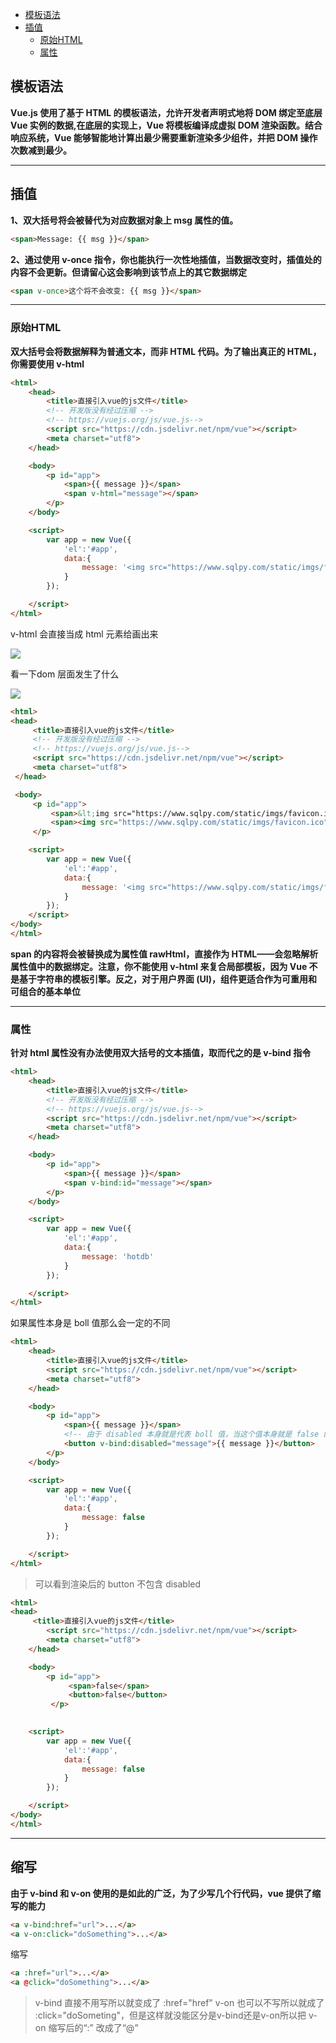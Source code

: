 - [模板语法](#模板语法)
- [插值](#插值)
  - [原始HTML](#原始HTML)
  - [属性](#属性)


## 模板语法
   **Vue.js 使用了基于 HTML 的模板语法，允许开发者声明式地将 DOM 绑定至底层 Vue 实例的数据,在底层的实现上，Vue 将模板编译成虚拟 DOM 渲染函数。结合响应系统，Vue 能够智能地计算出最少需要重新渲染多少组件，并把 DOM 操作次数减到最少。**

   ---

## 插值
   **1、双大括号将会被替代为对应数据对象上 msg 属性的值。**
   ```html
   <span>Message: {{ msg }}</span>
   ```
   **2、通过使用 v-once 指令，你也能执行一次性地插值，当数据改变时，插值处的内容不会更新。但请留心这会影响到该节点上的其它数据绑定**
   ```html
   <span v-once>这个将不会改变: {{ msg }}</span>
   ```

   ---

### 原始HTML
   **双大括号会将数据解释为普通文本，而非 HTML 代码。为了输出真正的 HTML，你需要使用 v-html**
   ```html
   <html>
       <head>
           <title>直接引入vue的js文件</title>
           <!-- 开发版没有经过压缩 -->
           <!-- https://vuejs.org/js/vue.js-->
           <script src="https://cdn.jsdelivr.net/npm/vue"></script>
           <meta charset="utf8">
       </head>
   
       <body>
           <p id="app"> 
               <span>{{ message }}</span>
               <span v-html="message"></span>
           </p>
       </body>
   
       <script>
           var app = new Vue({
               'el':'#app',
               data:{
                   message: '<img src="https://www.sqlpy.com/static/imgs/favicon.ico">'
               }
           });
   
       </script>
   </html>
   ```
   v-html 会直接当成 html 元素给画出来

   <img src="./imgs/v-html-cm.png">

   看一下dom 层面发生了什么

   <img src="./imgs/v-html-cm2.png">

   ```html
   <html>
   <head>
        <title>直接引入vue的js文件</title>
        <!-- 开发版没有经过压缩 -->
        <!-- https://vuejs.org/js/vue.js-->
        <script src="https://cdn.jsdelivr.net/npm/vue"></script>
        <meta charset="utf8">
    </head>
   
    <body>
        <p id="app">
            <span>&lt;img src="https://www.sqlpy.com/static/imgs/favicon.ico"&gt;</span> 
            <span><img src="https://www.sqlpy.com/static/imgs/favicon.ico"></span>
        </p>
   
       <script>
           var app = new Vue({
               'el':'#app',
               data:{
                   message: '<img src="https://www.sqlpy.com/static/imgs/favicon.ico">'
               }
           });
       </script>
   </body>
   </html>
   ```

   **span 的内容将会被替换成为属性值 rawHtml，直接作为 HTML——会忽略解析属性值中的数据绑定。注意，你不能使用 v-html 来复合局部模板，因为 Vue 不是基于字符串的模板引擎。反之，对于用户界面 (UI)，组件更适合作为可重用和可组合的基本单位**

   ---

### 属性 
   **针对 html 属性没有办法使用双大括号的文本插值，取而代之的是 v-bind 指令**
   ```html
   <html>
       <head>
           <title>直接引入vue的js文件</title>
           <!-- 开发版没有经过压缩 -->
           <!-- https://vuejs.org/js/vue.js-->
           <script src="https://cdn.jsdelivr.net/npm/vue"></script>
           <meta charset="utf8">
       </head>
   
       <body>
           <p id="app"> 
               <span>{{ message }}</span>
               <span v-bind:id="message"></span>
           </p>
       </body>
   
       <script>
           var app = new Vue({
               'el':'#app',
               data:{
                   message: 'hotdb'
               }
           });
   
       </script>
   </html>
   ```
   
   如果属性本身是 boll 值那么会一定的不同

   ```html
   <html>
       <head>
           <title>直接引入vue的js文件</title>
           <script src="https://cdn.jsdelivr.net/npm/vue"></script>
           <meta charset="utf8">
       </head>
   
       <body>
           <p id="app"> 
               <span>{{ message }}</span>
               <!-- 由于 disabled 本身就是代表 boll 值，当这个值本身就是 false 的时候，Vue并不会渲染它-->
               <button v-bind:disabled="message">{{ message }}</button>
           </p>
       </body>
   
       <script>
           var app = new Vue({
               'el':'#app',
               data:{
                   message: false
               }
           });
   
       </script>
   </html>
   ```
   >可以看到渲染后的 button 不包含 disabled
   ```html
   <html>
   <head>
        <title>直接引入vue的js文件</title>
           <script src="https://cdn.jsdelivr.net/npm/vue"></script>
           <meta charset="utf8">
       </head>
   
       <body>
           <p id="app">
                <span>false</span> 
                <button>false</button>
            </p>
       
   
       <script>
           var app = new Vue({
               'el':'#app',
               data:{
                   message: false
               }
           });
   
       </script>
   </body>
   </html>
   ```
   ---

## 缩写
   **由于 v-bind 和 v-on 使用的是如此的广泛，为了少写几个行代码，vue 提供了缩写的能力**
   ```html
   <a v-bind:href="url">...</a>
   <a v-on:click="doSomething">...</a>
   ```
   缩写
   ```html
   <a :href="url">...</a>
   <a @click="doSomething">...</a>
   ```
   >v-bind 直接不用写所以就变成了 :href="href"    v-on 也可以不写所以就成了 :click="doSometing"，但是这样就没能区分是v-bind还是v-on所以把 v-on 缩写后的“:”
   改成了“@”













